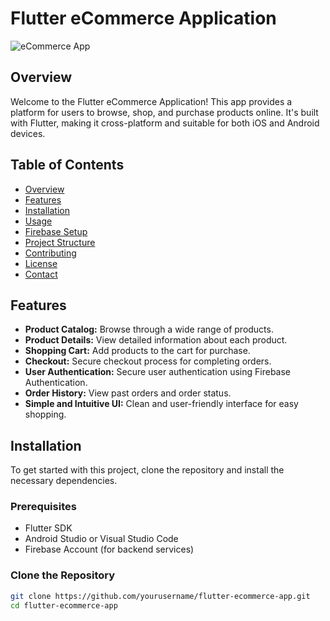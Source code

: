 # Flutter eCommerce Application

![eCommerce App](https://via.placeholder.com/800x300?text=eCommerce+App)

## Overview

Welcome to the Flutter eCommerce Application! This app provides a platform for users to browse, shop, and purchase products online. It's built with Flutter, making it cross-platform and suitable for both iOS and Android devices.

## Table of Contents

- [Overview](#overview)
- [Features](#features)
- [Installation](#installation)
- [Usage](#usage)
- [Firebase Setup](#firebase-setup)
- [Project Structure](#project-structure)
- [Contributing](#contributing)
- [License](#license)
- [Contact](#contact)

## Features

- **Product Catalog:** Browse through a wide range of products.
- **Product Details:** View detailed information about each product.
- **Shopping Cart:** Add products to the cart for purchase.
- **Checkout:** Secure checkout process for completing orders.
- **User Authentication:** Secure user authentication using Firebase Authentication.
- **Order History:** View past orders and order status.
- **Simple and Intuitive UI:** Clean and user-friendly interface for easy shopping.

## Installation

To get started with this project, clone the repository and install the necessary dependencies.

### Prerequisites

- Flutter SDK
- Android Studio or Visual Studio Code
- Firebase Account (for backend services)

### Clone the Repository

```bash
git clone https://github.com/yourusername/flutter-ecommerce-app.git
cd flutter-ecommerce-app
